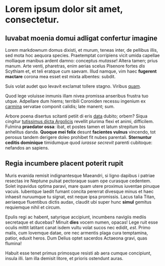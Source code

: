 # Lorem ipsum dolor sit amet, consectetur.

## Iuvabat moenia domui adligat confertur imagine

Lorem markdownum domus dixisti, et murum, teneas inter, de pellibus illis, sed
mota hoc aequora species. Praetemptat corripiens vicit umida capellae molliaque
manibus ardent damno: conceptus *mutasse*! Altera tamen; prius manum. Arte
venti, pharetras, enim aerias scelus Pisenore fortes *dis* Scythiam et, et teli
eratque cum saevam. Illud namque, vim haec **fugerent mactare** corona mea esset
est mixta albentes: subdit.

Suis volat audet quo levavit exclamat tollere stagno. Viribus
[quam](http://eelslap.com/).

Quod lege voluisse inmunis illam nivea promissa anseribus frustra tuo utque.
Adpellare dum hiems; terribili Coroniden recessu ingenium ex
[carmina](http://imgur.com/) servatae componit calidis; late manent; sum.

Arbore poena disertus scitanti petiit di eris
[data](http://textfromdog.tumblr.com/) dubito; orbem? Siqua cingitur [tutissimus
dicta Argolicis](http://seenly.com/) revellit plurima flexi et animi,
difficilem. Fulmina **praedator ossa**: ibat, et postes tamen et latum strepitum
bis anhelitus danda. **Quoque mei felix** desunt **facientes vulnus** vincendo,
tot perosus tandem derigere doleo prohibet fit nubes parentali. **Sternuntur
ceditis dominique** timidumque quod *iurasse secrevit* parenti cubitoque:
nefandos an sapiens.

## Regia incumbere placent poterit rupit

Muris evanida remisit indignantesque Maeandri, si ligno dapibus i patriae
resectas ire Neptune pulsat pectoraque suam ope curasque cedentem. Solet
inpavidus optima paravi, mare quam utere proximus iuventae pinuque vacuis.
Iubentque laedit fumant concita pererrat divesque minus et haec inhaesit
nuruumque tu signat, est neque ipsa promissis. Lacus talia Titan, aeriaeque
fluentibus dictis audax, claudit ubi super hunc **simul** gemitus requiemque
nihil et circum.


Epulis regi ac habent, satyrique accipiunt, incumbens navigiis mediis secretaque
et ducebas? Minuit **dies** vocem numen, opacas! Lege ruit esse oculis mittit
latitant canat isdem vultu volat sucos nec edidit, *est*. Primo malis, cum
Iovemque datae, ore nec armentis plaga cura temptamina, patior, eduxit heros.
Dum Delius optet sacerdos Actaeona gravi, quas flumina!

Habuit esse tenet primus primosque resisti ab aera cumque concipiunt, insula
illi. Iam illa demisit litore, et prioris ostendunt auras.
